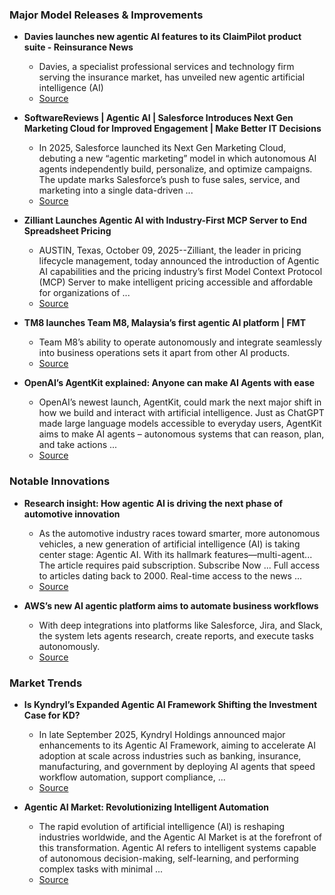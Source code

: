 ### Major Model Releases & Improvements

- **Davies launches new agentic AI features to its ClaimPilot product suite - Reinsurance News**
  - Davies, a specialist professional services and technology firm serving the insurance market, has unveiled new agentic artificial intelligence (AI)
  - [Source](https://www.reinsurancene.ws/davies-launches-new-agentic-ai-features-to-its-claimpilot-product-suite/)

- **SoftwareReviews | Agentic AI | Salesforce Introduces Next Gen Marketing Cloud for Improved Engagement | Make Better IT Decisions**
  - In 2025, Salesforce launched its Next Gen Marketing Cloud, debuting a new “agentic marketing” model in which autonomous AI agents independently build, personalize, and optimize campaigns. The update marks Salesforce’s push to fuse sales, service, and marketing into a single data-driven ...
  - [Source](https://infotech.com/software-reviews/research/salesforce-introduces-next-gen-marketing-cloud-for-improved-engagement)

- **Zilliant Launches Agentic AI with Industry-First MCP Server to End Spreadsheet Pricing**
  - AUSTIN, Texas, October 09, 2025--Zilliant, the leader in pricing lifecycle management, today announced the introduction of Agentic AI capabilities and the pricing industry’s first Model Context Protocol (MCP) Server to make intelligent pricing accessible and affordable for organizations of ...
  - [Source](https://finance.yahoo.com/news/zilliant-launches-agentic-ai-industry-070000709.html)

- **TM8 launches Team M8, Malaysia’s first agentic AI platform | FMT**
  - Team M8’s ability to operate autonomously and integrate seamlessly into business operations sets it apart from other AI products.
  - [Source](https://www.freemalaysiatoday.com/category/nation/2025/10/07/tm8-launches-team-m8-malaysias-first-agentic-ai-platform)

- **OpenAI’s AgentKit explained: Anyone can make AI Agents with ease**
  - OpenAI’s newest launch, AgentKit, could mark the next major shift in how we build and interact with artificial intelligence. Just as ChatGPT made large language models accessible to everyday users, AgentKit aims to make AI agents – autonomous systems that can reason, plan, and take actions ...
  - [Source](https://www.digit.in/features/general/openais-agentkit-explained-anyone-can-make-ai-agents-with-ease.html)

### Notable Innovations

- **Research insight: How agentic AI is driving the next phase of automotive innovation**
  - As the automotive industry races toward smarter, more autonomous vehicles, a new generation of artificial intelligence (AI) is taking center stage: Agentic AI. With its hallmark features—multi-agent... The article requires paid subscription. Subscribe Now ... Full access to articles dating back to 2000. Real-time access to the news ...
  - [Source](https://www.digitimes.com/news/a20251009PD231/research-insights-ai-agent-automotive-vehicle.html)

- **AWS’s new AI agentic platform aims to automate business workflows**
  - With deep integrations into platforms like Salesforce, Jira, and Slack, the system lets agents research, create reports, and execute tasks autonomously.
  - [Source](https://www.computerworld.com/article/4070569/awss-new-ai-agentic-platform-aims-to-automate-business-workflows.html)

### Market Trends

- **Is Kyndryl’s Expanded Agentic AI Framework Shifting the Investment Case for KD?**
  - In late September 2025, Kyndryl Holdings announced major enhancements to its Agentic AI Framework, aiming to accelerate AI adoption at scale across industries such as banking, insurance, manufacturing, and government by deploying AI agents that speed workflow automation, support compliance, ...
  - [Source](https://finance.yahoo.com/news/kyndryl-expanded-agentic-ai-framework-130938384.html)

- **Agentic AI Market: Revolutionizing Intelligent Automation**
  - The rapid evolution of artificial intelligence (AI) is reshaping industries worldwide, and the Agentic AI Market is at the forefront of this transformation. Agentic AI refers to intelligent systems capable of autonomous decision-making, self-learning, and performing complex tasks with minimal ...
  - [Source](https://newstrail.com/agentic-ai-market)